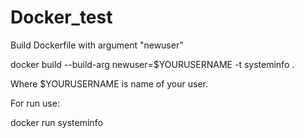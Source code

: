 # Docker_test
Build Dockerfile with argument "newuser"

docker build --build-arg newuser=$YOURUSERNAME -t systeminfo .

Where $YOURUSERNAME is name of your user.

For run use:

docker run systeminfo
